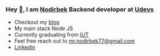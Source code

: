 ### Hey 👋, I am [Nodirbek](https://gist.github.com/nodirshox/656f033dbdbe3bd8bebcb842e685dc49) Backend developer at [Udevs](https://udevs.io)

- Checkout my [blog](https://ergashevn.blogspot.com/)
- My main stack Node JS
- Currently graduating from [IUT](https://inha.uz)
- Feel free reach out to mr.nodirbek77@gmail.com
- [Linkedin](https://www.linkedin.com/in/nodirshox/)
